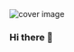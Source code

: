 <img src="https://www.canva.com/design/DAEQCBry9ds/IF8V7qnqAOJ2zYGGRHOzLw/view?utm_content=DAEQCBry9ds&utm_campaign=designshare&utm_medium=link&utm_source=publishsharelink" alt="cover image">

### Hi there 👋

<!--
**Sankalan47/Sankalan47** is a ✨ _special_ ✨ repository because its `README.md` (this file) appears on your GitHub profile.

Here are some ideas to get you started:

- 🔭 I’m currently working on ...
- 🌱 I’m currently learning ...
- 👯 I’m looking to collaborate on ...
- 🤔 I’m looking for help with ...
- 💬 Ask me about ...
- 📫 How to reach me: ...
- 😄 Pronouns: ...
- ⚡ Fun fact: ...
-->
